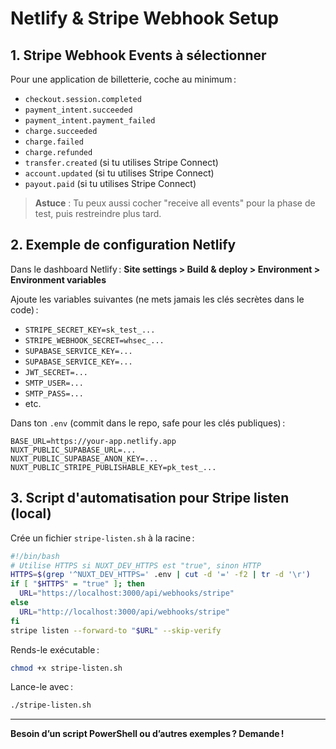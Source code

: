 # Netlify & Stripe Webhook Setup

## 1. Stripe Webhook Events à sélectionner

Pour une application de billetterie, coche au minimum :

- `checkout.session.completed`
- `payment_intent.succeeded`
- `payment_intent.payment_failed`
- `charge.succeeded`
- `charge.failed`
- `charge.refunded`
- `transfer.created` (si tu utilises Stripe Connect)
- `account.updated` (si tu utilises Stripe Connect)
- `payout.paid` (si tu utilises Stripe Connect)

> **Astuce** : Tu peux aussi cocher "receive all events" pour la phase de test, puis restreindre plus tard.

## 2. Exemple de configuration Netlify

Dans le dashboard Netlify : **Site settings > Build & deploy > Environment > Environment variables**

Ajoute les variables suivantes (ne mets jamais les clés secrètes dans le code) :

- `STRIPE_SECRET_KEY=sk_test_...`
- `STRIPE_WEBHOOK_SECRET=whsec_...`
- `SUPABASE_SERVICE_KEY=...`
- `SUPABASE_SERVICE_KEY=...`
- `JWT_SECRET=...`
- `SMTP_USER=...`
- `SMTP_PASS=...`
- etc.

Dans ton `.env` (commit dans le repo, safe pour les clés publiques) :

```env
BASE_URL=https://your-app.netlify.app
NUXT_PUBLIC_SUPABASE_URL=...
NUXT_PUBLIC_SUPABASE_ANON_KEY=...
NUXT_PUBLIC_STRIPE_PUBLISHABLE_KEY=pk_test_...
```

## 3. Script d'automatisation pour Stripe listen (local)

Crée un fichier `stripe-listen.sh` à la racine :

```bash
#!/bin/bash
# Utilise HTTPS si NUXT_DEV_HTTPS est "true", sinon HTTP
HTTPS=$(grep '^NUXT_DEV_HTTPS=' .env | cut -d '=' -f2 | tr -d '\r')
if [ "$HTTPS" = "true" ]; then
  URL="https://localhost:3000/api/webhooks/stripe"
else
  URL="http://localhost:3000/api/webhooks/stripe"
fi
stripe listen --forward-to "$URL" --skip-verify
```

Rends-le exécutable :

```bash
chmod +x stripe-listen.sh
```

Lance-le avec :

```bash
./stripe-listen.sh
```

---

**Besoin d’un script PowerShell ou d’autres exemples ? Demande !**
